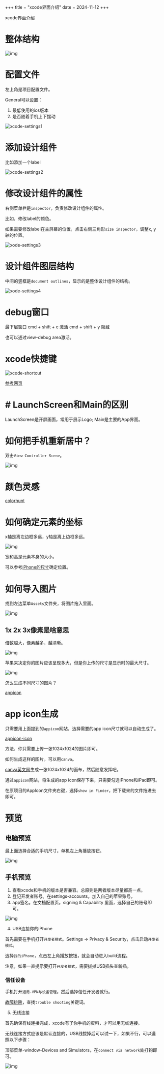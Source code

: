 +++
title = "xcode界面介绍"
date = 2024-11-12
+++

xcode界面介绍

# 整体结构
![img](https://linxz-aliyun.oss-cn-shenzhen.aliyuncs.com/images/202411121143528.png)

# 配置文件
左上角是项目配置文件。

General可以设置：
1. 最低使用的ios版本
2. 是否随着手机上下摆动

![xcode-settings1](https://linxz-aliyun.oss-cn-shenzhen.aliyuncs.com/images/20241112105404.png)

# 添加设计组件
比如添加一个label

![xcode-settings2](https://linxz-aliyun.oss-cn-shenzhen.aliyuncs.com/images/20241112111348.png)

# 修改设计组件的属性

右侧菜单栏是`inspector`，负责修改设计组件的属性。

比如，修改label的颜色。

如果需要修改label在主屏幕的位置，点击右侧三角形`size inspector`，调整x, y轴的位置。

![xode-settings3](https://linxz-aliyun.oss-cn-shenzhen.aliyuncs.com/images/20241112111633.png)

# 设计组件图层结构

中间的竖框是`document outlines`，显示的是整体设计组件的结构。

![xode-settings4](https://linxz-aliyun.oss-cn-shenzhen.aliyuncs.com/images/202411121120129.png)

# debug窗口
最下层窗口
cmd + shift + c 激活
cmd + shift + y 隐藏

也可以通过view-debug area激活。

# xcode快捷键

![xcode-shortcut](https://linxz-aliyun.oss-cn-shenzhen.aliyuncs.com/images/202411121135047.png)
	
[参考网页](https://swifteducation.github.io/assets/pdfs/XcodeKeyboardShortcuts.pdf)

# # LaunchScreen和Main的区别

LaunchScreen是开屏画面，常用于展示Logo;
Main是主要的App界面。

# 如何把手机重新居中？

双击`View Controller Scene`。

![img](https://linxz-aliyun.oss-cn-shenzhen.aliyuncs.com/images/202411121539695.png)

# 颜色灵感
[colorhunt](https://colorhunt.co/)

# 如何确定元素的坐标

x轴是离左边框多远，y轴是离上边框多远。

![img](https://linxz-aliyun.oss-cn-shenzhen.aliyuncs.com/images/202411121602879.png)

宽和高是元素本身的大小。

可以参考[iPhone的尺寸](https://www.paintcodeapp.com/news/ultimate-guide-to-iphone-resolutions)确定位置。

# 如何导入图片

找到左边菜单`Assets`文件夹，将图片拖入里面。

![img](https://linxz-aliyun.oss-cn-shenzhen.aliyuncs.com/images/202411121626385.png)

## 1x 2x 3x像素是啥意思

倍数越大，像素越多，越清晰。

![img](https://linxz-aliyun.oss-cn-shenzhen.aliyuncs.com/images/202411121628276.png)

苹果来决定你的图片应该呈现多大，但是你上传的尺寸是显示时的最大尺寸。

![img](https://linxz-aliyun.oss-cn-shenzhen.aliyuncs.com/images/202411121631920.png)

怎么生成不同尺寸的图片？

[appicon](https://www.appicon.co/#image-sets)


# app icon生成

只需要用上面提到的`appicon`网站，选择需要的app icon尺寸就可以自动生成了。

[appicon-icon](https://www.appicon.co/#app-icon)

方法，你只需要上传一张1024x1024的图片即可。

如何生成这样的图片，可以用`canva`。

[canva英文网](https://www.canva.cn)生成一张1024x1024的画布，然后随意发挥吧。

通过`appicon`网站，将生成的app icon保存下来，只需要勾选iPhone和iPad即可。

在原项目的AppIcon文件夹右键，选择`show in Finder`，把下载来的文件拖进去即可。

# 预览

## 电脑预览

最上面选择合适的手机尺寸，单机左上角播放按钮。

![img](https://linxz-aliyun.oss-cn-shenzhen.aliyuncs.com/images/202411121822237.png)

## 手机预览

1.  查看xcode和手机的版本是否兼容。总原则是两者版本尽量都高一点。
2. 登记开发者账号。在settings-accounts，加入自己的苹果账号。
3. app签名。在文档配置页，signing & Capability 里面，选择自己的账号即可。

![img](https://linxz-aliyun.oss-cn-shenzhen.aliyuncs.com/images/202411121834290.png)

4. USB连接你的iPhone

首先需要在手机打开`开发者模式`。Settings -> Privacy & Security，点击启动`开发者模式`。


选择`我的iPhone`，点击左上角播放按钮，就会自动进入build流程。

注意，如果一直提示要打开`开发者模式`，需要拔掉USB插头查新插。

### 信任设备

手机打开`通用-VPN与设备管理`，然后选择信任开发者就行。

[故障排除](https://appbrewery.com/p/ios-course-resources)，查找`trouble shooting`关键词。

5. 无线连接

首先确保有线连接完成，xcode有了你手机的资料，才可以用无线连接。

无线连接方式应该是默认连接的，USB线拔掉后可以试一下，如果不行，可以遵照以下步骤：

顶部菜单-window-Devices and Simulators，在`connect via network`处打钩即可。

![img](https://linxz-aliyun.oss-cn-shenzhen.aliyuncs.com/images/202411131003634.png)
